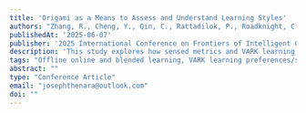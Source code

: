 ```yaml
---
title: 'Origami as a Means to Assess and Understand Learning Styles'
authors: "Zhang, R., Cheng, Y., Qin, C., Rattadilok, P., Roadknight, C., Hadian, G.S., Thenara, J.M."
publishedAt: '2025-06-07'
publisher: '2025 International Conference on Frontiers of Intelligent Computing: Theory and Applications (FICTA-2025)'
description: 'This study explores how sensed metrics and VARK learning preferences (Visual, Aural, Read/Write, Kinesthetic) relate to creating aesthetically pleasing origami, finding that Visual learners perform best. Multimodal learners (high in all VARK categories) show greater mental and physical engagement, leading to better short- and long-term performance, with EEG-measured mental activity being the strongest predictor of success.'
tags: "Offline online and blended learning, VARK learning preferences/strategies, (mis)match of learning strategies"
abstract: ""
type: "Conference Article"
email: "josephthenara@outlook.com"
doi: ""
---
```

